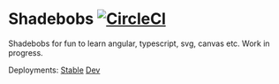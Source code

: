 
# Shadebobs [![CircleCI](https://circleci.com/gh/torbjorv/shadebobs/tree/master.svg?style=svg)](https://circleci.com/gh/torbjorv/shadebobs/tree/master)
Shadebobs for fun to learn angular, typescript, svg, canvas etc. Work in progress.

Deployments: [Stable](https://torbjorv.github.com/shadebobs) 
[Dev](https://htmlpreview.github.io/?https://github.com/torbjorv/shadebobs/blob/gh-pages-staging/index.html)
